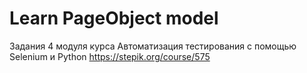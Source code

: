 # Learn PageObject model
Задания 4 модуля курса Автоматизация тестирования с помощью Selenium и Python https://stepik.org/course/575